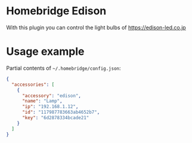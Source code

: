 # Homebridge Edison

With this plugin you can control the light bulbs of https://edison-led.co.jp

# Usage example

Partial contents of `~/.homebridge/config.json`:

```json
{
  "accessories": [
    {
      "accessory": "edison",
      "name": "Lamp",
      "ip": "192.168.1.12",
      "id": "117987783663ab4652b7",
      "key": "6d2878334bcade21"
    }
  ]
}
```
